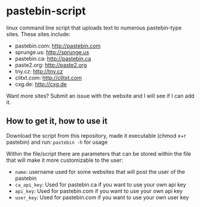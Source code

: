 # pastebin-script
linux command line script that uploads text to numerous pastebin-type sites. These sites include:

* pastebin.com: http://pastebin.com
* sprunge.us: http://sprunge.us
* pastebin.ca: http://pastebin.ca
* paste2.org: http://paste2.org
* tny.cz: http://tny.cz
* clitxt.com: http://clitxt.com
* cxg.de: http://cxg.de


Want more sites? Submit an issue with the website and I will see if I can add it.

## How to get it, how to use it
Download the script from this repository, made it executable (chmod x+r pastebin) and run:
`pastebin -h` for usage

Within the file/script there are parameters that can be stored within the file that will make it more customizable to the user:

* `name`: username used for some websites that will post the user of the pastebin
* `ca_api_key`: Used for pastebin.ca if you want to use your own api key
* `api_key`: Used for pastebin.com if you want to use your own api key
* `user_key`: Used for pastebin.com if you want to use your own user key




